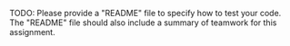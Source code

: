 TODO: Please provide a "README" file to specify how to test your code. The "README" file should also include a summary of teamwork for this assignment. 